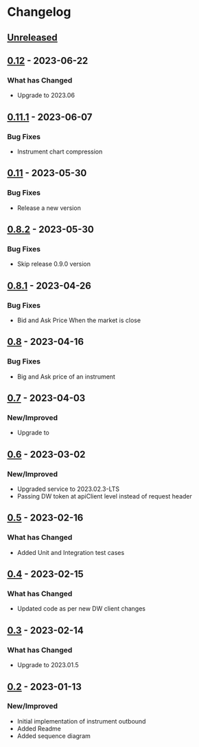 # Changelog

## [Unreleased]

## [0.12] - 2023-06-22

### What has Changed

-   Upgrade to 2023.06

## [0.11.1] - 2023-06-07

### Bug Fixes

-   Instrument chart compression

## [0.11] - 2023-05-30

### Bug Fixes

-   Release a new version

## [0.8.2] - 2023-05-30

### Bug Fixes

-   Skip release 0.9.0 version

## [0.8.1] - 2023-04-26

### Bug Fixes

-   Bid and Ask Price When the market is close

## [0.8] - 2023-04-16

### Bug Fixes

-   Big and Ask price of an instrument

## [0.7] - 2023-04-03

### New/Improved

-   Upgrade to 

## [0.6] - 2023-03-02

### New/Improved

-   Upgraded service to 2023.02.3-LTS
-   Passing DW token at apiClient level instead of request header

## [0.5] - 2023-02-16

### What has Changed

-   Added Unit and Integration test cases

## [0.4] - 2023-02-15

### What has Changed

-   Updated code as per new DW client changes

## [0.3] - 2023-02-14

### What has Changed

-   Upgrade to 2023.01.5

## [0.2] - 2023-01-13

### New/Improved

-   Initial implementation of instrument outbound
-   Added Readme
-   Added sequence diagram

[Unreleased]: https://github.com/baas-devops-reference/portfolio-instrument-integration-service/compare/0.12...HEAD

[0.12]: https://github.com/baas-devops-reference/portfolio-instrument-integration-service/compare/0.11.1...0.12

[0.11.1]: https://github.com/baas-devops-reference/portfolio-instrument-integration-service/compare/0.11...0.11.1

[0.11]: https://github.com/baas-devops-reference/portfolio-instrument-integration-service/compare/0.8.2...0.11

[0.8.2]: https://github.com/baas-devops-reference/portfolio-instrument-integration-service/compare/0.8.1...0.8.2

[0.8.1]: https://github.com/baas-devops-reference/portfolio-instrument-integration-service/compare/0.8...0.8.1

[0.8]: https://github.com/baas-devops-reference/portfolio-instrument-integration-service/compare/0.7...0.8

[0.7]: https://github.com/baas-devops-reference/portfolio-instrument-integration-service/compare/0.6...0.7

[0.6]: https://github.com/baas-devops-reference/portfolio-instrument-integration-service/compare/0.5...0.6

[0.5]: https://github.com/baas-devops-reference/portfolio-instrument-integration-service/compare/0.4...0.5

[0.4]: https://github.com/baas-devops-reference/portfolio-instrument-integration-service/compare/0.3...0.4

[0.3]: https://github.com/baas-devops-reference/portfolio-instrument-integration-service/compare/0.2...0.3

[0.2]: https://github.com/baas-devops-reference/portfolio-instrument-integration-service/compare/b1f90365e9aa03d6afdd58791d6f3f37b8d97174...0.2

